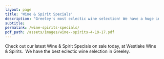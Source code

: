 ```yaml
---
layout: page
title: 'Wine & Spirit Specials'
description: "Greeley's most eclectic wine selection! We have a huge inventory to choose from, both foreign and domestic."
subtitle:
permalink: /wine-spirits-specials/
pdf_path: /assets/images/wine--spirits-4-19-17.pdf
---
```



Check out our latest Wine & Spirit Specials on sale today, at Westlake Wine & Spirits.  We have the best eclectic wine selection in Greeley.